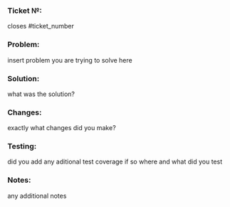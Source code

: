 ### Ticket №:

closes #ticket_number

### Problem:

insert problem you are trying to solve here

### Solution:

what was the solution?

### Changes:

exactly what changes did you make?

### Testing:

did you add any aditional test coverage if so where and what did you test

### Notes:

any additional notes
